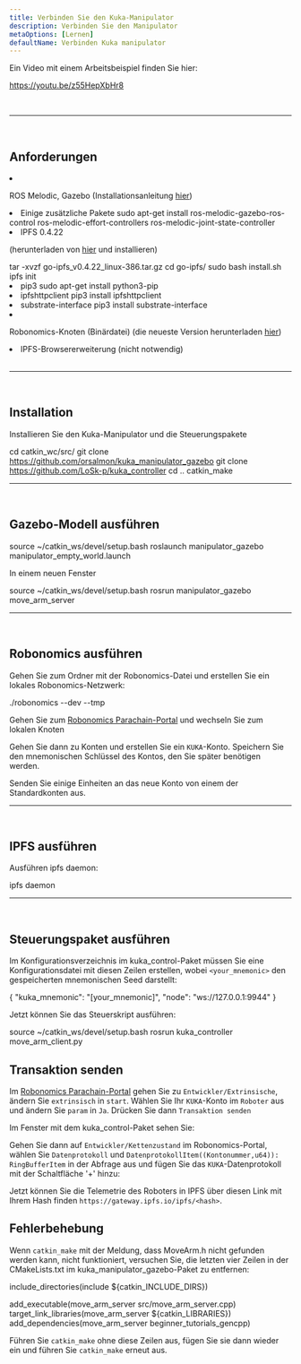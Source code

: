 ```yaml
---
title: Verbinden Sie den Kuka-Manipulator
description: Verbinden Sie den Manipulator
metaOptions: [Lernen]
defaultName: Verbinden Kuka manipulator
---
```


Ein Video mit einem Arbeitsbeispiel finden Sie hier:

https://youtu.be/z55HepXbHr8

<br/>

***

<br/>

## Anforderungen

<List>

<li class="flex">

ROS Melodic, Gazebo (Installationsanleitung [hier](http://wiki.ros.org/melodic/Installation/Ubuntu))
</li>

<li>Einige zusätzliche Pakete

<LessonCodeWrapper language="bash" codeClass="big-code">
sudo apt-get install ros-melodic-gazebo-ros-control ros-melodic-effort-controllers ros-melodic-joint-state-controller
</LessonCodeWrapper>

</li>

<li> IPFS 0.4.22 

(herunterladen von [hier](https://www.npackd.org/p/ipfs/0.4.22) und installieren)

<LessonCodeWrapper language="bash" codeClass="big-code">
tar -xvzf go-ipfs_v0.4.22_linux-386.tar.gz
cd go-ipfs/
sudo bash install.sh
ipfs init
</LessonCodeWrapper>

</li>

<li>pip3

<LessonCodeWrapper language="bash">
sudo apt-get install python3-pip
</LessonCodeWrapper>

</li>

<li>ipfshttpclient

<LessonCodeWrapper language="bash">
pip3 install ipfshttpclient
</LessonCodeWrapper>

</li>

<li>substrate-interface

<LessonCodeWrapper language="bash">
pip3 install substrate-interface
</LessonCodeWrapper>

</li>

<li class="flex">

Robonomics-Knoten (Binärdatei) (die neueste Version herunterladen [hier](https://github.com/airalab/robonomics/releases))

</li>

<li>IPFS-Browsererweiterung (nicht notwendig)</li>

</List>

<br/>

***

<br/>

## Installation
Installieren Sie den Kuka-Manipulator und die Steuerungspakete

<LessonCodeWrapper language="bash" codeClass="big-code">cd catkin_wc/src/
git clone https://github.com/orsalmon/kuka_manipulator_gazebo
git clone https://github.com/LoSk-p/kuka_controller
cd ..
catkin_make</LessonCodeWrapper>

***

<br/>

## Gazebo-Modell ausführen

<LessonCodeWrapper language="bash" codeClass="big-code">
source ~/catkin_ws/devel/setup.bash
roslaunch manipulator_gazebo manipulator_empty_world.launch
</LessonCodeWrapper>

In einem neuen Fenster

<LessonCodeWrapper language="bash">
source ~/catkin_ws/devel/setup.bash
rosrun manipulator_gazebo move_arm_server
</LessonCodeWrapper>

<LessonImages imageClasses="mb" src="kuka/1.png" alt="model"/>

***

<br/>

## Robonomics ausführen
Gehen Sie zum Ordner mit der Robonomics-Datei und erstellen Sie ein lokales Robonomics-Netzwerk:

<LessonCodeWrapper language="bash">
./robonomics --dev --tmp
</LessonCodeWrapper>

<LessonImages imageClasses="mb" src="kuka/robonomics.png" alt="robonomics"/>

Gehen Sie zum [Robonomics Parachain-Portal](https://polkadot.js.org/apps/?rpc=wss%3A%2F%2Fkusama.rpc.robonomics.network%2F#/) und wechseln Sie zum lokalen Knoten

<LessonImages imageClasses="mb" src="kuka/local.png" alt="local"/>

Gehen Sie dann zu Konten und erstellen Sie ein `KUKA`-Konto. Speichern Sie den mnemonischen Schlüssel des Kontos, den Sie später benötigen werden. 


<LessonImages imageClasses="mb" src="kuka/create_acc.png" alt="acc"/>

Senden Sie einige Einheiten an das neue Konto von einem der Standardkonten aus.

<LessonImages imageClasses="mb" src="kuka/send_money.png" alt="accs"/>

***
<br/>

## IPFS ausführen
Ausführen ipfs daemon:

<LessonCodeWrapper language="bash">
ipfs daemon
</LessonCodeWrapper>

***

</br>

## Steuerungspaket ausführen
Im Konfigurationsverzeichnis im kuka_control-Paket müssen Sie eine Konfigurationsdatei mit diesen Zeilen erstellen, wobei `<your_mnemonic>` den gespeicherten mnemonischen Seed darstellt:

<LessonCodeWrapper language="bash">
{
    "kuka_mnemonic": "[your_mnemonic]",
    "node": "ws://127.0.0.1:9944"
}
</LessonCodeWrapper>


Jetzt können Sie das Steuerskript ausführen:

<LessonCodeWrapper language="bash">
source ~/catkin_ws/devel/setup.bash
rosrun kuka_controller move_arm_client.py
</LessonCodeWrapper>

<LessonImages imageClasses="mb" src="kuka/run.png" alt="control"/>

## Transaktion senden
Im [Robonomics Parachain-Portal](https://polkadot.js.org/apps/?rpc=wss%3A%2F%2Fkusama.rpc.robonomics.network%2F#/) gehen Sie zu `Entwickler/Extrinsische`, ändern Sie `extrinsisch` in `start`. Wählen Sie Ihr `KUKA`-Konto im `Roboter` aus und ändern Sie `param` in `Ja`. Drücken Sie dann `Transaktion senden`

<LessonImages imageClasses="mb" src="kuka/launch.png" alt="transaction"/>

Im Fenster mit dem kuka_control-Paket sehen Sie:

<LessonImages imageClasses="mb" src="kuka/res.png" alt="done"/>

Gehen Sie dann auf `Entwickler/Kettenzustand` im Robonomics-Portal, wählen Sie `Datenprotokoll` und `DatenprotokollItem((Kontonummer,u64)): RingBufferItem` in der Abfrage aus und fügen Sie das `KUKA`-Datenprotokoll mit der Schaltfläche '+' hinzu:

<LessonImages imageClasses="mb" src="kuka/datalog.png" alt="datalog"/>

Jetzt können Sie die Telemetrie des Roboters in IPFS über diesen Link mit Ihrem Hash finden `https://gateway.ipfs.io/ipfs/<hash>`.

## Fehlerbehebung

Wenn `catkin_make` mit der Meldung, dass MoveArm.h nicht gefunden werden kann, nicht funktioniert, versuchen Sie, die letzten vier Zeilen in der CMakeLists.txt im kuka_manipulator_gazebo-Paket zu entfernen:

<LessonCodeWrapper language="yaml">
include_directories(include ${catkin_INCLUDE_DIRS})

add_executable(move_arm_server src/move_arm_server.cpp)
target_link_libraries(move_arm_server ${catkin_LIBRARIES})
add_dependencies(move_arm_server beginner_tutorials_gencpp)
</LessonCodeWrapper>

Führen Sie `catkin_make` ohne diese Zeilen aus, fügen Sie sie dann wieder ein und führen Sie `catkin_make` erneut aus.